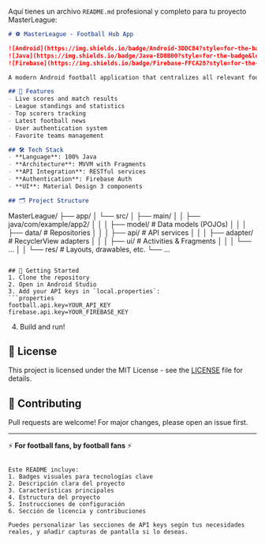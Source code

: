 Aquí tienes un archivo `README.md` profesional y completo para tu proyecto MasterLeague:

```markdown
# ⚽ MasterLeague - Football Hub App

![Android](https://img.shields.io/badge/Android-3DDC84?style=for-the-badge&logo=android&logoColor=white)
![Java](https://img.shields.io/badge/Java-ED8B00?style=for-the-badge&logo=openjdk&logoColor=white)
![Firebase](https://img.shields.io/badge/Firebase-FFCA28?style=for-the-badge&logo=firebase&logoColor=black)

A modern Android football application that centralizes all relevant football information in one platform.

## 📱 Features
- Live scores and match results
- League standings and statistics
- Top scorers tracking
- Latest football news
- User authentication system
- Favorite teams management

## 🛠️ Tech Stack
- **Language**: 100% Java
- **Architecture**: MVVM with Fragments
- **API Integration**: RESTful services
- **Authentication**: Firebase Auth
- **UI**: Material Design 3 components

## 🗂 Project Structure
```
MasterLeague/
├── app/
│   └── src/
│       ├── main/
│       │   ├── java/com/example/app2/
│       │   │   ├── model/       # Data models (POJOs)
│       │   │   ├── data/        # Repositories
│       │   │   ├── api/         # API services
│       │   │   ├── adapter/     # RecyclerView adapters
│       │   │   ├── ui/          # Activities & Fragments
│       │   │   └── ...
│       │   └── res/             # Layouts, drawables, etc.
└── ...
```

## 🚀 Getting Started
1. Clone the repository
2. Open in Android Studio
3. Add your API keys in `local.properties`:
```properties
football.api.key=YOUR_API_KEY
firebase.api.key=YOUR_FIREBASE_KEY
```
4. Build and run!

## 📄 License
This project is licensed under the MIT License - see the [LICENSE](LICENSE) file for details.

## 🤝 Contributing
Pull requests are welcome! For major changes, please open an issue first.

---

⚡ **For football fans, by football fans** ⚡
```

Este README incluye:
1. Badges visuales para tecnologías clave
2. Descripción clara del proyecto
3. Características principales
4. Estructura del proyecto
5. Instrucciones de configuración
6. Sección de licencia y contribuciones

Puedes personalizar las secciones de API keys según tus necesidades reales, y añadir capturas de pantalla si lo deseas.
